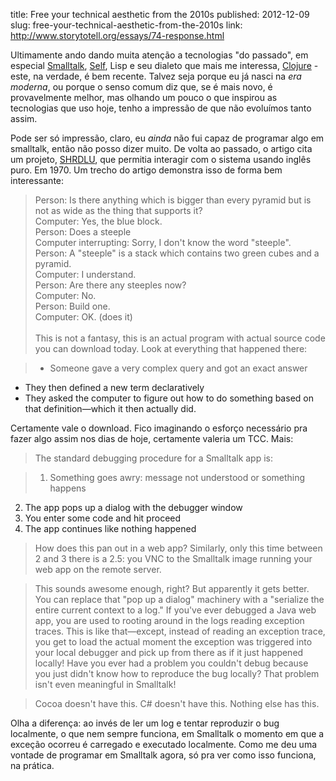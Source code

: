 title: Free your technical aesthetic from the 2010s
published: 2012-12-09
slug: free-your-technical-aesthetic-from-the-2010s
link: http://www.storytotell.org/essays/74-response.html

Ultimamente ando dando muita atenção a tecnologias "do passado", em especial
[Smalltalk][1], [Self][2], Lisp e seu dialeto que mais me interessa,
[Clojure][3] - este, na verdade, é bem recente. Talvez seja porque eu já
nasci na *era moderna*, ou porque o senso comum diz que, se é mais novo,
é provavelmente melhor, mas olhando um pouco o que inspirou as tecnologias
que uso hoje, tenho a impressão de que não evoluímos tanto assim.

Pode ser só impressão, claro, eu *ainda* não fui capaz de programar
algo em smalltalk, então não posso dizer muito. De volta ao passado, o
artigo cita um projeto, [SHRDLU][4], que permitia interagir com o sistema
usando inglês puro. Em 1970. Um trecho do artigo demonstra isso de forma
bem interessante:

> Person: Is there anything which is bigger than every pyramid but is not as
wide as the thing that supports it?<br />
> Computer: Yes, the blue block.<br />
> Person: Does a steeple<br />
> Computer interrupting: Sorry, I don't know the word "steeple".<br />
> Person: A "steeple" is a stack which contains two green cubes and a pyramid.<br />
> Computer: I understand.<br />
> Person: Are there any steeples now?<br />
> Computer: No.<br />
> Person: Build one.<br />
> Computer: OK. (does it)
> <br /> <br />
> This is not a fantasy, this is an actual program with actual source code you can download today. Look at everything that happened there:

> - Someone gave a very complex query and got an exact answer
  - They then defined a new term declaratively
  - They asked the computer to figure out how to do something based on that definition—which it then actually did.

Certamente vale o download. Fico imaginando o esforço necessário pra fazer
algo assim nos dias de hoje, certamente valeria um TCC. Mais:

> The standard debugging procedure for a Smalltalk app is:

> 1. Something goes awry: message not understood or something happens
  2. The app pops up a dialog with the debugger window
  3. You enter some code and hit proceed
  4. The app continues like nothing happened

> How does this pan out in a web app? Similarly, only this time between 2 and 3
there is a 2.5: you VNC to the Smalltalk image running your web app on the remote server.

> This sounds awesome enough, right? But apparently it gets better. You can
replace that "pop up a dialog" machinery with a "serialize the entire current
context to a log." If you've ever debugged a Java web app, you are used to
rooting around in the logs reading exception traces. This is like that—except,
instead of reading an exception trace, you get to load the actual moment the
exception was triggered into your local debugger and pick up from there as if
it just happened locally! Have you ever had a problem you couldn't debug
because you just didn't know how to reproduce the bug locally? That problem
isn't even meaningful in Smalltalk!

> Cocoa doesn't have this. C# doesn't have this. Nothing else has this.

Olha a diferença: ao invés de ler um log e tentar reproduzir o bug localmente,
o que nem sempre funciona, em Smalltalk o momento em que a exceção ocorreu
é carregado e executado localmente. Como me deu uma vontade de
programar em Smalltalk agora, só pra ver como isso funciona, na prática.

[1]: http://www.smalltalk.org/main/
[2]: http://selflanguage.org/
[3]: http://clojure.org/
[4]: http://hci.stanford.edu/~winograd/shrdlu/
